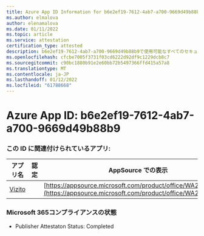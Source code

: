 ```yaml
---
title: Azure App ID Information for b6e2ef19-7612-4ab7-a700-9669d49b88b9
ms.author: elmalova
author: elenamalova
ms.date: 01/11/2022
ms.topic: article
ms.service: attestation
certification_type: attested
description: b6e2ef19-7612-4ab7-a700-9669d49b88b9で使用可能なすべてのセキュリティおよびコンプライアンス情報。
ms.openlocfilehash: cfcbe7005f3731f03cd6222d92df9c1229dcb8c7
ms.sourcegitcommit: c90bc1880b91e2e60bb72b5497366ffd415a57a8
ms.translationtype: MT
ms.contentlocale: ja-JP
ms.lasthandoff: 01/12/2022
ms.locfileid: "61788668"
---
```

# <a name="azure-app-id-b6e2ef19-7612-4ab7-a700-9669d49b88b9"></a>Azure App ID: b6e2ef19-7612-4ab7-a700-9669d49b88b9


### <a name="apps-associated-with-this-id"></a>この ID に関連付けられているアプリ:
| **アプリ名** | **認定** | **AppSource での表示** |
|--------------|---------------|-----------------------|
| [Vizito](https://docs.microsoft.com/microsoft-365-app-certification/forward/WA200003170) |  | [https://appsource.microsoft.com/product/office/WA200003170](https://appsource.microsoft.com/product/office/WA200003170) |

### <a name="microsoft-365-app-compliance-status"></a>Microsoft 365コンプライアンスの状態
- Publisher Attestaton Status: Completed
